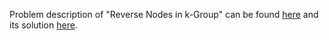 Problem description of "Reverse Nodes in k-Group" can be found [here](https://leetcode.com/problems/reverse-nodes-in-k-group/) and its solution [here](https://github.com/aurimas13/LeetCode-HackerRank-MAANG/blob/main/LeetCode/Python%20Solutions/Reverse%20Nodes%20in%20k-Group/reverse.py).
